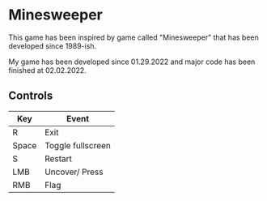 # Minesweeper
This game has been inspired by game called "Minesweeper" that has been developed since 1989-ish.

My game has been developed since 01.29.2022 and major code has been finished at 02.02.2022.

## Controls
| Key  | Event |
| ------------- | ------------- |
| R | Exit |
| Space | Toggle fullscreen |
| S | Restart |
| LMB | Uncover/ Press |
| RMB | Flag |
